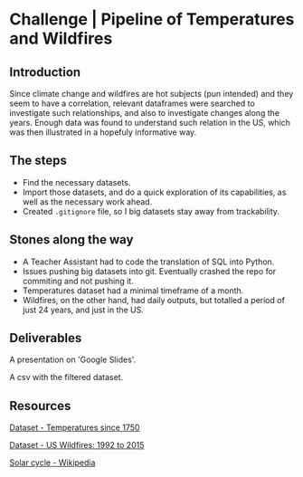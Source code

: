 # Challenge | Pipeline of Temperatures and Wildfires


## Introduction

Since climate change and wildfires are hot subjects (pun intended) and they seem to have a correlation, relevant dataframes were searched to investigate such relationships, and also to investigate changes along the years. Enough data was found to understand such relation in the US, which was then illustrated in a hopefuly informative way.


## The steps

- Find the necessary datasets.
- Import those datasets, and do a quick exploration of its capabilities, as well as the necessary work ahead.
- Created `.gitignore` file, so I big datasets stay away from trackability.


## Stones along the way

- A Teacher Assistant had to code the translation of SQL into Python.
- Issues pushing big datasets into git. Eventually crashed the repo for commiting and not pushing it.
- Temperatures dataset had a minimal timeframe of a month.
- Wildfires, on the other hand, had daily outputs, but totalled a period of just 24 years, and just in the US.


## Deliverables

A presentation on 'Google Slides'.

A csv with the filtered dataset.


## Resources

[Dataset - Temperatures since 1750](https://www.kaggle.com/berkeleyearth/climate-change-earth-surface-temperature-data)

[Dataset - US Wildfires: 1992 to 2015](https://www.kaggle.com/rtatman/188-million-us-wildfires)

[Solar cycle - Wikipedia](https://en.wikipedia.org/wiki/Solar_cycle)